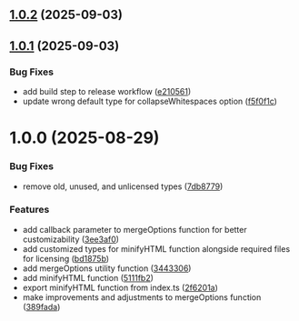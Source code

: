 ## [1.0.2](https://github.com/femincan/minify-html-css/compare/v1.0.1...v1.0.2) (2025-09-03)

## [1.0.1](https://github.com/femincan/minify-html-css/compare/v1.0.0...v1.0.1) (2025-09-03)


### Bug Fixes

* add build step to release workflow ([e210561](https://github.com/femincan/minify-html-css/commit/e2105616fec8fdeb34cec8a04bbfccb3e6ea385e))
* update wrong default type for collapseWhitespaces option ([f5f0f1c](https://github.com/femincan/minify-html-css/commit/f5f0f1cb892083f1d658c63be58ceb8b4a255c9a))

# 1.0.0 (2025-08-29)


### Bug Fixes

* remove old, unused, and unlicensed types ([7db8779](https://github.com/femincan/minify-html-css/commit/7db87793d6b8de39a3cddbe65b962963cbfec920))


### Features

* add callback parameter to mergeOptions function for better customizability ([3ee3af0](https://github.com/femincan/minify-html-css/commit/3ee3af061955e99283b7798d5ca292c346dcfdea))
* add customized types for minifyHTML function alongside required files for licensing ([bd1875b](https://github.com/femincan/minify-html-css/commit/bd1875be2b41dc82454aa7c201aed4a159eb7e99))
* add mergeOptions utility function ([3443306](https://github.com/femincan/minify-html-css/commit/34433065745cfc79ad1d53d8ae74033f248b13f2))
* add minifyHTML function ([5111fb2](https://github.com/femincan/minify-html-css/commit/5111fb2188ba427d3cb82c6aa3518174cb7d60c6))
* export minifyHTML function from index.ts ([2f6201a](https://github.com/femincan/minify-html-css/commit/2f6201a169476d0c65d164d1cbfc4036f807a008))
* make improvements and adjustments to mergeOptions function ([389fada](https://github.com/femincan/minify-html-css/commit/389fada459708c5864afae39ad09a3a4c399ce44))
